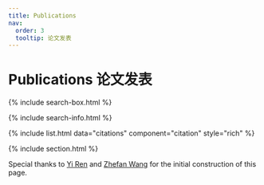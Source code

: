```yaml
---
title: Publications
nav:
  order: 3
  tooltip: 论文发表
---
```


# <i class="fas fa-microscope"></i>Publications 论文发表

{% include search-box.html %}

{% include search-info.html %}

{% include list.html data="citations" component="citation" style="rich" %}

{% include section.html %}

Special thanks to [Yi Ren](/members/2_stu_2022_renyi.html) and [Zhefan Wang]() for the initial construction of this page.
